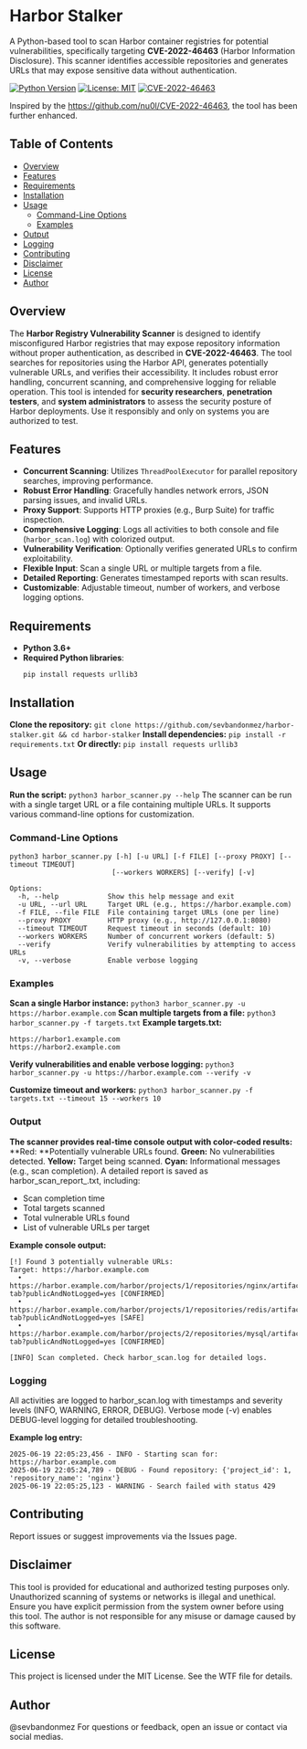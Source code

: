 
# Harbor Stalker

A Python-based tool to scan Harbor container registries for potential vulnerabilities, specifically targeting **CVE-2022-46463** (Harbor Information Disclosure). This scanner identifies accessible repositories and generates URLs that may expose sensitive data without authentication.

[![Python Version](https://img.shields.io/badge/python-3.6+-blue.svg)](https://www.python.org/downloads/)
[![License: MIT](https://img.shields.io/badge/License-MIT-yellow.svg)](https://opensource.org/licenses/MIT)
[![CVE-2022-46463](https://img.shields.io/badge/CVE-2022--46463-red.svg)](https://cve.mitre.org/cgi-bin/cvename.cgi?name=CVE-2022-46463)

Inspired by the https://github.com/nu0l/CVE-2022-46463, the tool has been further enhanced.

## Table of Contents
- [Overview](#overview)
- [Features](#features)
- [Requirements](#requirements)
- [Installation](#installation)
- [Usage](#usage)
  - [Command-Line Options](#command-line-options)
  - [Examples](#examples)
- [Output](#output)
- [Logging](#logging)
- [Contributing](#contributing)
- [Disclaimer](#disclaimer)
- [License](#license)
- [Author](#author)

## Overview
The **Harbor Registry Vulnerability Scanner** is designed to identify misconfigured Harbor registries that may expose repository information without proper authentication, as described in **CVE-2022-46463**. The tool searches for repositories using the Harbor API, generates potentially vulnerable URLs, and verifies their accessibility. It includes robust error handling, concurrent scanning, and comprehensive logging for reliable operation.
This tool is intended for **security researchers**, **penetration testers**, and **system administrators** to assess the security posture of Harbor deployments. Use it responsibly and only on systems you are authorized to test.

## Features
- **Concurrent Scanning**: Utilizes `ThreadPoolExecutor` for parallel repository searches, improving performance.
- **Robust Error Handling**: Gracefully handles network errors, JSON parsing issues, and invalid URLs.
- **Proxy Support**: Supports HTTP proxies (e.g., Burp Suite) for traffic inspection.
- **Comprehensive Logging**: Logs all activities to both console and file (`harbor_scan.log`) with colorized output.
- **Vulnerability Verification**: Optionally verifies generated URLs to confirm exploitability.
- **Flexible Input**: Scan a single URL or multiple targets from a file.
- **Detailed Reporting**: Generates timestamped reports with scan results.
- **Customizable**: Adjustable timeout, number of workers, and verbose logging options.

## Requirements
- **Python 3.6+**
- **Required Python libraries**:
  ```
  pip install requests urllib3
  ```

## Installation
**Clone the repository:**
``` git clone https://github.com/sevbandonmez/harbor-stalker.git && cd harbor-stalker ```
**Install dependencies:**
``` pip install -r requirements.txt ```
**Or directly:**
```pip install requests urllib3 ```

## Usage
**Run the script:**
```python3 harbor_scanner.py --help```
The scanner can be run with a single target URL or a file containing multiple URLs. It supports various command-line options for customization.

### Command-Line Options
```
python3 harbor_scanner.py [-h] [-u URL] [-f FILE] [--proxy PROXY] [--timeout TIMEOUT]
                         [--workers WORKERS] [--verify] [-v]

Options:
  -h, --help            Show this help message and exit
  -u URL, --url URL     Target URL (e.g., https://harbor.example.com)
  -f FILE, --file FILE  File containing target URLs (one per line)
  --proxy PROXY         HTTP proxy (e.g., http://127.0.0.1:8080)
  --timeout TIMEOUT     Request timeout in seconds (default: 10)
  --workers WORKERS     Number of concurrent workers (default: 5)
  --verify              Verify vulnerabilities by attempting to access URLs
  -v, --verbose         Enable verbose logging
```

### Examples
**Scan a single Harbor instance:**
```python3 harbor_scanner.py -u https://harbor.example.com```
**Scan multiple targets from a file:**
```python3 harbor_scanner.py -f targets.txt```
**Example targets.txt:**
```
https://harbor1.example.com
https://harbor2.example.com
```

**Verify vulnerabilities and enable verbose logging:**
```python3 harbor_scanner.py -u https://harbor.example.com --verify -v```

**Customize timeout and workers:**
```python3 harbor_scanner.py -f targets.txt --timeout 15 --workers 10```

### Output
**The scanner provides real-time console output with color-coded results:**
**Red: **Potentially vulnerable URLs found.
**Green:** No vulnerabilities detected.
**Yellow:** Target being scanned.
**Cyan:** Informational messages (e.g., scan completion).
A detailed report is saved as harbor_scan_report_<timestamp>.txt, including:
- Scan completion time
- Total targets scanned
- Total vulnerable URLs found
- List of vulnerable URLs per target

**Example console output:**
```
[!] Found 3 potentially vulnerable URLs:
Target: https://harbor.example.com
  • https://harbor.example.com/harbor/projects/1/repositories/nginx/artifacts-tab?publicAndNotLogged=yes [CONFIRMED]
  • https://harbor.example.com/harbor/projects/1/repositories/redis/artifacts-tab?publicAndNotLogged=yes [SAFE]
  • https://harbor.example.com/harbor/projects/2/repositories/mysql/artifacts-tab?publicAndNotLogged=yes [CONFIRMED]

[INFO] Scan completed. Check harbor_scan.log for detailed logs.
```

### Logging
All activities are logged to harbor_scan.log with timestamps and severity levels (INFO, WARNING, ERROR, DEBUG). Verbose mode (-v) enables DEBUG-level logging for detailed troubleshooting.

**Example log entry:**
```
2025-06-19 22:05:23,456 - INFO - Starting scan for: https://harbor.example.com
2025-06-19 22:05:24,789 - DEBUG - Found repository: {'project_id': 1, 'repository_name': 'nginx'}
2025-06-19 22:05:25,123 - WARNING - Search failed with status 429
```

## Contributing
Report issues or suggest improvements via the Issues page.

## Disclaimer
This tool is provided for educational and authorized testing purposes only. Unauthorized scanning of systems or networks is illegal and unethical. Ensure you have explicit permission from the system owner before using this tool. The author is not responsible for any misuse or damage caused by this software.

## License
This project is licensed under the MIT License. See the WTF file for details.

## Author
@sevbandonmez
For questions or feedback, open an issue or contact via social medias.


